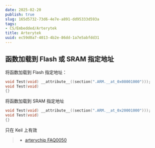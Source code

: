 ```yaml
---
date: 2025-02-20
publish: true
slug: 165d5732-73d6-4e7e-a891-dd95333d593a
tags:
- CS/Embedded/Arterytek
title: Arterytek
uuid: ec59d0a7-4013-4b2e-86dd-1a7e5abfdd31
---
```

## 函数加载到 Flash 或 SRAM 指定地址

将函数加载到 Flash 指定地址：

```c
void Test(void) __attribute__((section(".ARM.__at_0x08001000")));
void Test(void)
{}
```

将函数加载到 SRAM 指定地址

```c
void Test(void) __attribute__((section(".ARM.__at_0x20001000")));
void Test(void)
{}
```

只在 Keil 上有效

> - [arterychip FAQ0050](https://www.arterychip.com/download/FAQ/FAQ0050_%E5%B0%86%E5%87%BD%E6%95%B0%E5%8A%A0%E8%BD%BD%E5%88%B0Flash%E6%88%96SRAM%E6%8C%87%E5%AE%9A%E5%9C%B0%E5%9D%80%E7%9A%84%E6%96%B9%E6%B3%95_V2.0.4_CH.pdf)

